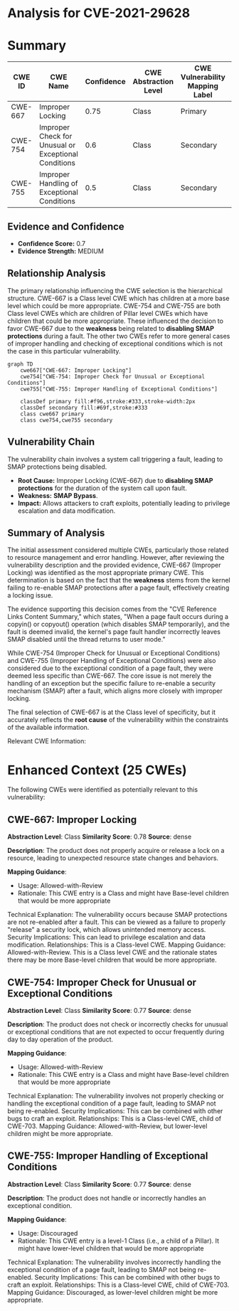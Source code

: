 # Analysis for CVE-2021-29628

# Summary
| CWE ID | CWE Name | Confidence | CWE Abstraction Level | CWE Vulnerability Mapping Label | CWE-Vulnerability Mapping Notes |
|---|---|---|---|---|---|
| CWE-667 | Improper Locking | 0.75 | Class | Primary | Allowed-with-Review |
| CWE-754 | Improper Check for Unusual or Exceptional Conditions | 0.6 | Class | Secondary | Allowed-with-Review |
| CWE-755 | Improper Handling of Exceptional Conditions | 0.5 | Class | Secondary | Discouraged |

## Evidence and Confidence

*   **Confidence Score:** 0.7
*   **Evidence Strength:** MEDIUM

## Relationship Analysis
The primary relationship influencing the CWE selection is the hierarchical structure. CWE-667 is a Class level CWE which has children at a more base level which could be more appropriate. CWE-754 and CWE-755 are both Class level CWEs which are children of Pillar level CWEs which have children that could be more appropriate. These influenced the decision to favor CWE-667 due to the **weakness** being related to **disabling SMAP protections** during a fault. The other two CWEs refer to more general cases of improper handling and checking of exceptional conditions which is not the case in this particular vulnerability.

```mermaid
graph TD
    cwe667["CWE-667: Improper Locking"]
    cwe754["CWE-754: Improper Check for Unusual or Exceptional Conditions"]
    cwe755["CWE-755: Improper Handling of Exceptional Conditions"]

    classDef primary fill:#f96,stroke:#333,stroke-width:2px
    classDef secondary fill:#69f,stroke:#333
    class cwe667 primary
    class cwe754,cwe755 secondary
```

## Vulnerability Chain
The vulnerability chain involves a system call triggering a fault, leading to SMAP protections being disabled.
  - **Root Cause:** Improper Locking (CWE-667) due to **disabling SMAP protections** for the duration of the system call upon fault.
  - **Weakness:** **SMAP Bypass**.
  - **Impact:** Allows attackers to craft exploits, potentially leading to privilege escalation and data modification.

## Summary of Analysis
The initial assessment considered multiple CWEs, particularly those related to resource management and error handling. However, after reviewing the vulnerability description and the provided evidence, CWE-667 (Improper Locking) was identified as the most appropriate primary CWE. This determination is based on the fact that the **weakness** stems from the kernel failing to re-enable SMAP protections after a page fault, effectively creating a locking issue.

The evidence supporting this decision comes from the "CVE Reference Links Content Summary," which states, "When a page fault occurs during a copyin() or copyout() operation (which disables SMAP temporarily), and the fault is deemed invalid, the kernel's page fault handler incorrectly leaves SMAP disabled until the thread returns to user mode."

While CWE-754 (Improper Check for Unusual or Exceptional Conditions) and CWE-755 (Improper Handling of Exceptional Conditions) were also considered due to the exceptional condition of a page fault, they were deemed less specific than CWE-667. The core issue is not merely the handling of an exception but the specific failure to re-enable a security mechanism (SMAP) after a fault, which aligns more closely with improper locking.

The final selection of CWE-667 is at the Class level of specificity, but it accurately reflects the **root cause** of the vulnerability within the constraints of the available information.

Relevant CWE Information:

# Enhanced Context (25 CWEs)
The following CWEs were identified as potentially relevant to this vulnerability:

## CWE-667: Improper Locking
**Abstraction Level**: Class
**Similarity Score**: 0.78
**Source**: dense

**Description**:
The product does not properly acquire or release a lock on a resource, leading to unexpected resource state changes and behaviors.

**Mapping Guidance**:
- Usage: Allowed-with-Review
- Rationale: This CWE entry is a Class and might have Base-level children that would be more appropriate

Technical Explanation:
The vulnerability occurs because SMAP protections are not re-enabled after a fault. This can be viewed as a failure to properly "release" a security lock, which allows unintended memory access.
Security Implications: This can lead to privilege escalation and data modification.
Relationships: This is a Class-level CWE.
Mapping Guidance: Allowed-with-Review. This is a Class level CWE and the rationale states there may be more Base-level children that would be more appropriate.

## CWE-754: Improper Check for Unusual or Exceptional Conditions
**Abstraction Level**: Class
**Similarity Score**: 0.77
**Source**: dense

**Description**:
The product does not check or incorrectly checks for unusual or exceptional conditions that are not expected to occur frequently during day to day operation of the product.

**Mapping Guidance**:
- Usage: Allowed-with-Review
- Rationale: This CWE entry is a Class and might have Base-level children that would be more appropriate

Technical Explanation:
The vulnerability involves not properly checking or handling the exceptional condition of a page fault, leading to SMAP not being re-enabled.
Security Implications: This can be combined with other bugs to craft an exploit.
Relationships: This is a Class-level CWE, child of CWE-703.
Mapping Guidance: Allowed-with-Review, but lower-level children might be more appropriate.

## CWE-755: Improper Handling of Exceptional Conditions
**Abstraction Level**: Class
**Similarity Score**: 0.77
**Source**: dense

**Description**:
The product does not handle or incorrectly handles an exceptional condition.

**Mapping Guidance**:
- Usage: Discouraged
- Rationale: This CWE entry is a level-1 Class (i.e., a child of a Pillar). It might have lower-level children that would be more appropriate

Technical Explanation:
The vulnerability involves incorrectly handling the exceptional condition of a page fault, leading to SMAP not being re-enabled.
Security Implications: This can be combined with other bugs to craft an exploit.
Relationships: This is a Class-level CWE, child of CWE-703.
Mapping Guidance: Discouraged, as lower-level children might be more appropriate.